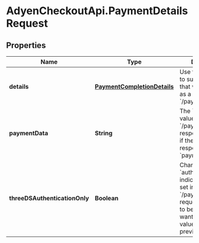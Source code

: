 # AdyenCheckoutApi.PaymentDetailsRequest

## Properties

Name | Type | Description | Notes
------------ | ------------- | ------------- | -------------
**details** | [**PaymentCompletionDetails**](PaymentCompletionDetails.md) | Use this collection to submit the details that were returned as a result of the &#x60;/payments&#x60; call. | 
**paymentData** | **String** | The &#x60;paymentData&#x60; value from the &#x60;/payments&#x60; response. Required if the &#x60;/payments&#x60; response contained &#x60;paymentData&#x60;.  | [optional] 
**threeDSAuthenticationOnly** | **Boolean** | Change the &#x60;authenticationOnly&#x60; indicator originally set in the &#x60;/payments&#x60; request. Only needs to be set if you want to modify the value set previously. | [optional] 



